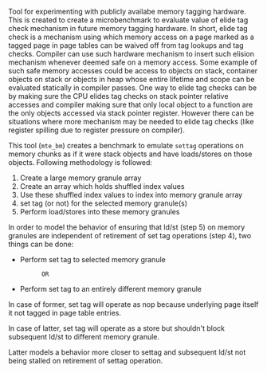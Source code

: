 Tool for experimenting with publicly availabe memory tagging hardware. This
is created to create a microbenchmark to evaluate value of elide tag check
mechanism in future memory tagging hardware. In short, elide tag check is a
mechanism using which memory access on a page marked as a tagged page in
page tables can be waived off from tag lookups and tag checks. Compiler can
use such hardware mechanism to insert such elision mechanism whenever deemed
safe on a memory access. Some example of such safe memory accesses could be
access to objects on stack, container objects on stack or objects in heap
whose entire lifetime and scope can be evaluated statically in compiler
passes. One way to elide tag checks can be by making sure the CPU elides
tag checks on stack pointer relative accesses and compiler making sure that
only local object to a function are the only objects accessed via stack
pointer register. However there can be situations where more mechanism may
be needed to elide tag checks (like register spilling due to register
pressure on compiler).

This tool (`mte_bm`) creates a benchmark to emulate `settag` operations on
memory chunks as if it were stack objects and have loads/stores on those
objects. Following methodology is followed:

1) Create a large memory granule array
2) Create an array which holds shuffled index values
3) Use these shuffled index values to index into memory granule array
4) set tag (or not) for the selected memory granule(s)
5) Perform load/stores into these memory granules

In order to model the behavior of ensuring that ld/st (step 5) on memory
granules are independent of retirement of set tag operations (step 4),
two things can be done:

- Perform set tag to selected memory granule

			OR
- Perform set tag to an entirely different memory granule

In case of former, set tag will operate as nop because underlying page
itself it not tagged in page table entries.

In case of latter, set tag will operate as a store but shouldn't block
subsequent ld/st to different memory granule.

Latter models a behavior more closer to settag and subsequent ld/st not
being stalled on retirement of settag operation.
